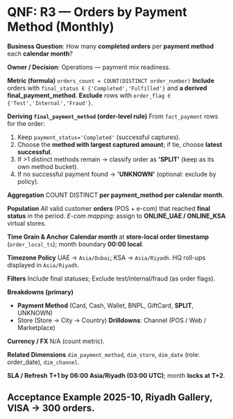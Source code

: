 # QNF: R3 — Orders by Payment Method (Monthly)

**Business Question**: 
How many **completed orders** per **payment method** each **calendar month**?

**Owner / Decision**: Operations — payment mix readiness.

**Metric (formula)**
`orders_count = COUNT(DISTINCT order_number)`
**Include** orders with `final_status ∈ {'Completed','Fulfilled'}` and **a derived final_payment_method**.
**Exclude** rows with `order_flag ∈ {'Test','Internal','Fraud'}`.

**Deriving `final_payment_method` (order-level rule)**
From `fact_payment` rows for the order:

1. Keep `payment_status='Completed'` (successful captures).
2. Choose the **method with largest captured amount**; if tie, choose **latest successful**.
3. If >1 distinct methods remain → classify order as **'SPLIT'** (keep as its own method bucket).
4. If no successful payment found → **'UNKNOWN'** (optional: exclude by policy).

**Aggregation**
COUNT DISTINCT **per payment_method per calendar month**.

**Population**
All valid customer **orders** (POS + e-com) that reached **final status** in the period.
*E-com mapping:* assign to **ONLINE_UAE / ONLINE_KSA** virtual stores.

**Time Grain & Anchor**
**Calendar month** at **store-local order timestamp** (`order_local_ts`); month boundary **00:00 local**.

**Timezone Policy**
UAE → `Asia/Dubai`; KSA → `Asia/Riyadh`. HQ roll-ups displayed in `Asia/Riyadh`.

**Filters**
Include final statuses; Exclude test/internal/fraud (as order flags).

**Breakdowns (primary)**

* **Payment Method** (Card, Cash, Wallet, BNPL, GiftCard, **SPLIT**, UNKNOWN)
* Store (Store → City → Country)
  **Drilldowns**: Channel (POS / Web / Marketplace)

**Currency / FX**
N/A (count metric).

**Related Dimensions**
`dim_payment_method`, `dim_store`, `dim_date` (role: order_date), `dim_channel`.

**SLA / Refresh**
**T+1 by 06:00 Asia/Riyadh (03:00 UTC)**; month **locks at T+2**.

**Acceptance Example**
2025-10, **Riyadh Gallery**, **VISA** → **300 orders**.
---

